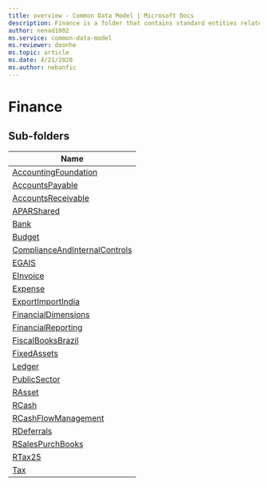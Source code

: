 ```yaml
---
title: overview - Common Data Model | Microsoft Docs
description: Finance is a folder that contains standard entities related to the Common Data Model.
author: nenad1002
ms.service: common-data-model
ms.reviewer: deonhe
ms.topic: article
ms.date: 4/21/2020
ms.author: nebanfic
---
```


# Finance


## Sub-folders

|Name|
|---|
|[AccountingFoundation](AccountingFoundation/overview.md)|
|[AccountsPayable](AccountsPayable/overview.md)|
|[AccountsReceivable](AccountsReceivable/overview.md)|
|[APARShared](APARShared/overview.md)|
|[Bank](Bank/overview.md)|
|[Budget](Budget/overview.md)|
|[ComplianceAndInternalControls](ComplianceAndInternalControls/overview.md)|
|[EGAIS](EGAIS/overview.md)|
|[EInvoice](EInvoice/overview.md)|
|[Expense](Expense/overview.md)|
|[ExportImportIndia](ExportImportIndia/overview.md)|
|[FinancialDimensions](FinancialDimensions/overview.md)|
|[FinancialReporting](FinancialReporting/overview.md)|
|[FiscalBooksBrazil](FiscalBooksBrazil/overview.md)|
|[FixedAssets](FixedAssets/overview.md)|
|[Ledger](Ledger/overview.md)|
|[PublicSector](PublicSector/overview.md)|
|[RAsset](RAsset/overview.md)|
|[RCash](RCash/overview.md)|
|[RCashFlowManagement](RCashFlowManagement/overview.md)|
|[RDeferrals](RDeferrals/overview.md)|
|[RSalesPurchBooks](RSalesPurchBooks/overview.md)|
|[RTax25](RTax25/overview.md)|
|[Tax](Tax/overview.md)|



